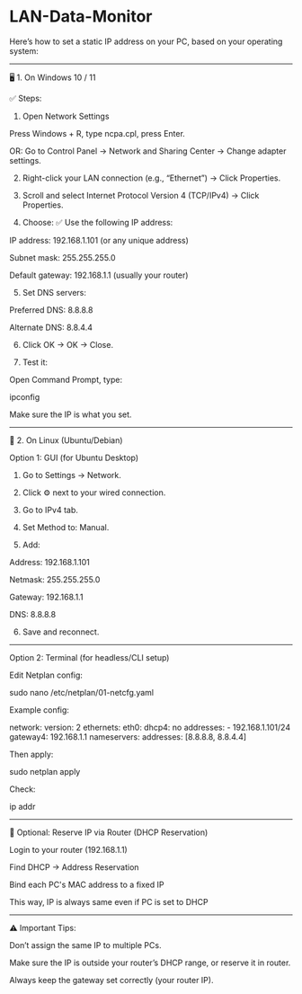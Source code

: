 # LAN-Data-Monitor
Here’s how to set a static IP address on your PC, based on your operating system:


---

🖥️ 1. On Windows 10 / 11

✅ Steps:

1. Open Network Settings

Press Windows + R, type ncpa.cpl, press Enter.

OR: Go to Control Panel → Network and Sharing Center → Change adapter settings.



2. Right-click your LAN connection (e.g., “Ethernet”) → Click Properties.


3. Scroll and select Internet Protocol Version 4 (TCP/IPv4) → Click Properties.


4. Choose:
✅ Use the following IP address:

IP address: 192.168.1.101 (or any unique address)

Subnet mask: 255.255.255.0

Default gateway: 192.168.1.1 (usually your router)



5. Set DNS servers:

Preferred DNS: 8.8.8.8

Alternate DNS: 8.8.4.4



6. Click OK → OK → Close.


7. Test it:

Open Command Prompt, type:

ipconfig

Make sure the IP is what you set.





---

🐧 2. On Linux (Ubuntu/Debian)

Option 1: GUI (for Ubuntu Desktop)

1. Go to Settings → Network.


2. Click ⚙️ next to your wired connection.


3. Go to IPv4 tab.


4. Set Method to: Manual.


5. Add:

Address: 192.168.1.101

Netmask: 255.255.255.0

Gateway: 192.168.1.1

DNS: 8.8.8.8



6. Save and reconnect.




---

Option 2: Terminal (for headless/CLI setup)

Edit Netplan config:

sudo nano /etc/netplan/01-netcfg.yaml

Example config:

network:
  version: 2
  ethernets:
    eth0:
      dhcp4: no
      addresses:
        - 192.168.1.101/24
      gateway4: 192.168.1.1
      nameservers:
        addresses: [8.8.8.8, 8.8.4.4]

Then apply:

sudo netplan apply

Check:

ip addr


---

🔁 Optional: Reserve IP via Router (DHCP Reservation)

Login to your router (192.168.1.1)

Find DHCP → Address Reservation

Bind each PC's MAC address to a fixed IP

This way, IP is always same even if PC is set to DHCP



---

⚠️ Important Tips:

Don’t assign the same IP to multiple PCs.

Make sure the IP is outside your router’s DHCP range, or reserve it in router.

Always keep the gateway set correctly (your router IP).